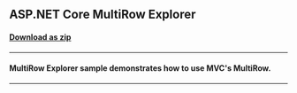 ## ASP.NET Core MultiRow Explorer
#### [Download as zip](https://downgit.github.io/#/home?url=https://github.com/GrapeCity/ComponentOne-ASPNET-MVC-Samples/tree/master/ASPNETCore/MultiRowExplorer)
____
#### MultiRow Explorer sample demonstrates how to use MVC's MultiRow.
____
